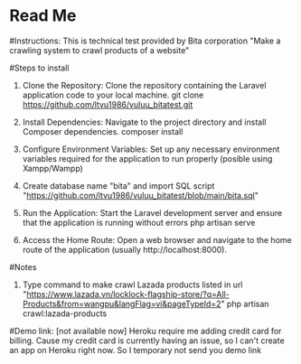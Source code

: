 # Read Me

#Instructions:
This is technical test provided by Bita corporation "Make a crawling system to crawl products of a website"

#Steps to install
1. Clone the Repository: Clone the repository containing the Laravel application code to your local machine.
   git clone https://github.com/ltvu1986/vuluu_bitatest.git
  
2. Install Dependencies: Navigate to the project directory and install Composer dependencies.
	composer install
3. Configure Environment Variables: Set up any necessary environment variables required for the application to run properly (posible using Xampp/Wampp)
4. Create database name "bita" and import SQL script "https://github.com/ltvu1986/vuluu_bitatest/blob/main/bita.sql" 
5. Run the Application: Start the Laravel development server and ensure that the application is running without errors
	php artisan serve
6. Access the Home Route: Open a web browser and navigate to the home route of the application (usually http://localhost:8000).

#Notes
1. Type command to make crawl Lazada products listed in url "https://www.lazada.vn/locklock-flagship-store/?q=All-Products&from=wangpu&langFlag=vi&pageTypeId=2" 
  php artisan crawl:lazada-products

#Demo link: [not available now]
Heroku require me adding credit card for billing. Cause my credit card is currently having an issue, so I can't create an app on Heroku right now. 
So I temporary not send you demo link 
